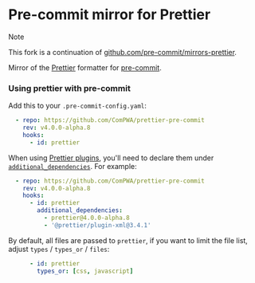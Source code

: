 # Pre-commit mirror for Prettier

> [!NOTE]
> This fork is a continuation of [github.com/pre-commit/mirrors-prettier](https://github.com/pre-commit/mirrors-prettier).

Mirror of the [Prettier](https://github.com/prettier/prettier) formatter for [pre-commit](https://github.com/pre-commit/pre-commit).

### Using prettier with pre-commit

Add this to your `.pre-commit-config.yaml`:

```yaml
  - repo: https://github.com/ComPWA/prettier-pre-commit
    rev: v4.0.0-alpha.8
    hooks:
      - id: prettier
```

When using [Prettier plugins](https://prettier.io/docs/en/plugins), you'll need to declare them under [`additional_dependencies`](https://pre-commit.com/#config-additional_dependencies). For example:

```yaml
  - repo: https://github.com/ComPWA/prettier-pre-commit
    rev: v4.0.0-alpha.8
    hooks:
      - id: prettier
        additional_dependencies:
          - prettier@4.0.0-alpha.8
          - '@prettier/plugin-xml@3.4.1'
```

By default, all files are passed to `prettier`, if you want to limit the file list, adjust `types` / `types_or` / `files`:

```yaml
      - id: prettier
        types_or: [css, javascript]
```

